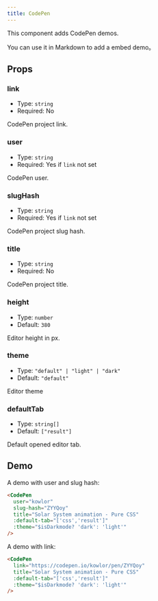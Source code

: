 ```yaml
---
title: CodePen
---
```


This component adds CodePen demos.

You can use it in Markdown to add a embed demo。

<!-- more -->

## Props

### link

- Type: `string`
- Required: No

CodePen project link.

### user

- Type: `string`
- Required: Yes if `link` not set

CodePen user.

### slugHash

- Type: `string`
- Required: Yes if `link` not set

CodePen project slug hash.

### title

- Type: `string`
- Required: No

CodePen project title.

### height

- Type: `number`
- Default: `380`

Editor height in px.

### theme

- Type: `"default" | "light" | "dark"`
- Default: `"default"`

Editor theme

### defaultTab

- Type: `string[]`
- Default: `["result"]`

Default opened editor tab.

## Demo

A demo with user and slug hash:

<CodePen
  user="kowlor"
  slug-hash="ZYYQoy"
  title="Solar System animation - Pure CSS"
  :default-tab="['css','result']"
  :theme="$isDarkmode? 'dark': 'light'"
/>

```md
<CodePen
  user="kowlor"
  slug-hash="ZYYQoy"
  title="Solar System animation - Pure CSS"
  :default-tab="['css','result']"
  :theme="$isDarkmode? 'dark': 'light'"
/>
```

A demo with link:

<CodePen
  link="https://codepen.io/kowlor/pen/ZYYQoy"
  title="Solar System animation - Pure CSS"
  :default-tab="['css','result']"
  :theme="$isDarkmode? 'dark': 'light'"
/>

```md
<CodePen
  link="https://codepen.io/kowlor/pen/ZYYQoy"
  title="Solar System animation - Pure CSS"
  :default-tab="['css','result']"
  :theme="$isDarkmode? 'dark': 'light'"
/>
```

